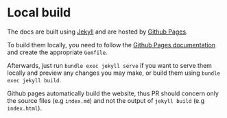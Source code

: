 # Local build

The docs are built using [Jekyll](https://jekyllrb.com/) and are hosted by [Github Pages](https://pages.github.com/). 

To build them locally, you need to follow the [Github Pages documentation](https://docs.github.com/en/enterprise/2.14/user/articles/setting-up-your-github-pages-site-locally-with-jekyll) and create the appropriate `Gemfile`. 

Afterwards, just run `bundle exec jekyll serve` if you want to serve them locally and preview any changes you may make, or build them using `bundle exec jekyll build`.

Github pages automatically build the website, thus PR should concern only the source files (e.g `index.md`) and not the output of `jekyll build` (e.g `index.html`).

